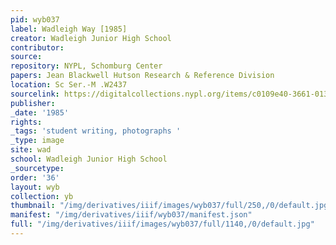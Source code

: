 ```yaml
---
pid: wyb037
label: Wadleigh Way [1985]
creator: Wadleigh Junior High School
contributor:
source:
repository: NYPL, Schomburg Center
papers: Jean Blackwell Hutson Research & Reference Division
location: Sc Ser.-M .W2437
sourcelink: https://digitalcollections.nypl.org/items/c0109e40-3661-0134-4bff-00505686a51c
publisher:
_date: '1985'
rights:
_tags: 'student writing, photographs '
_type: image
site: wad
school: Wadleigh Junior High School
_sourcetype:
order: '36'
layout: wyb
collection: yb
thumbnail: "/img/derivatives/iiif/images/wyb037/full/250,/0/default.jpg"
manifest: "/img/derivatives/iiif/wyb037/manifest.json"
full: "/img/derivatives/iiif/images/wyb037/full/1140,/0/default.jpg"
---
```

